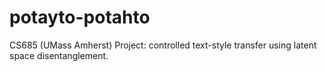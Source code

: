 # potayto-potahto
CS685 (UMass Amherst) Project: controlled text-style transfer using latent space disentanglement.

